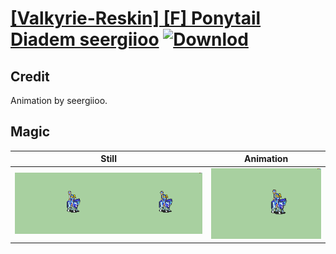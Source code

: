 # [\[Valkyrie-Reskin\] \[F\] Ponytail Diadem seergiioo](./) [![Downlod](https://img.shields.io/badge/Download--red?style=social&logo=github)](https://minhaskamal.github.io/DownGit/#/home?url=https://github.com/Klokinator/FE-Repo/tree/main/Battle%20Animations%2FMounted%20-%20Valks%2C%20MKs%2C%20Magi%2F%5BValkyrie-Reskin%5D%20%5BF%5D%20Ponytail%20Diadem%20seergiioo%2F6.%20Magic%20(Staff))

## Credit

Animation by seergiioo.

## Magic

| Still | Animation |
| :---: | :-------: |
| ![Magic still](./Magic_000.png) | ![Magic animation](./Magic.gif) |
